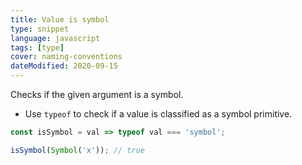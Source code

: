 ```yaml
---
title: Value is symbol
type: snippet
language: javascript
tags: [type]
cover: naming-conventions
dateModified: 2020-09-15
---
```


Checks if the given argument is a symbol.

- Use `typeof` to check if a value is classified as a symbol primitive.

```js
const isSymbol = val => typeof val === 'symbol';

isSymbol(Symbol('x')); // true
```
